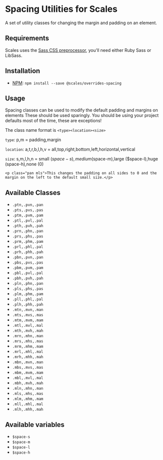 # Spacing Utilities for Scales

A set of utility classes for changing the margin and padding on an element.

## Requirements

Scales uses the [Sass CSS preprocessor](http://sass-lang.com/), you'll need either Ruby Sass or LibSass.

## Installation

* [NPM](http://npmjs.com): `npm install --save @scales/overrides-spacing`

## Usage

Spacing classes can be used to modify the default padding and margins on elements These should be used sparingly. You should be using your project defaults most of the time, these are exceptions!

The class name format is `<type><location><size>`

`type`: p,m = padding,margin

`location`: a,t,r,b,l,h,v = all,top,right,bottom,left,horizontal,vertical

`size`: s,m,l,h,n = small ($space-s),medium ($space-m),large ($space-l),huge (space-h),none (0)

```
<p class="pan mls">This changes the padding on all sides to 0 and the margin on the left to the default small size.</p>
```

## Available Classes

* `.ptn,.pvn,.pan`
* `.pts,.pvs,.pas`
* `.ptm,.pvm,.pam`
* `.ptl,.pvl,.pal`
* `.pth,.pvh,.pah`
* `.prn,.phn,.pan`
* `.prs,.phs,.pas`
* `.prm,.phm,.pam`
* `.prl,.phl,.pal`
* `.prh,.phh,.pah`
* `.pbn,.pvn,.pan`
* `.pbs,.pvs,.pas`
* `.pbm,.pvm,.pam`
* `.pbl,.pvl,.pal`
* `.pbh,.pvh,.pah`
* `.pln,.phn,.pan`
* `.pls,.phs,.pas`
* `.plm,.phm,.pam`
* `.pll,.phl,.pal`
* `.plh,.phh,.pah`
* `.mtn,.mvn,.man`
* `.mts,.mvs,.mas`
* `.mtm,.mvm,.mam`
* `.mtl,.mvl,.mal`
* `.mth,.mvh,.mah`
* `.mrn,.mhn,.man`
* `.mrs,.mhs,.mas`
* `.mrm,.mhm,.mam`
* `.mrl,.mhl,.mal`
* `.mrh,.mhh,.mah`
* `.mbn,.mvn,.man`
* `.mbs,.mvs,.mas`
* `.mbm,.mvm,.mam`
* `.mbl,.mvl,.mal`
* `.mbh,.mvh,.mah`
* `.mln,.mhn,.man`
* `.mls,.mhs,.mas`
* `.mlm,.mhm,.mam`
* `.mll,.mhl,.mal`
* `.mlh,.mhh,.mah`

## Available variables

* `$space-s`
* `$space-m`
* `$space-l`
* `$space-h`
